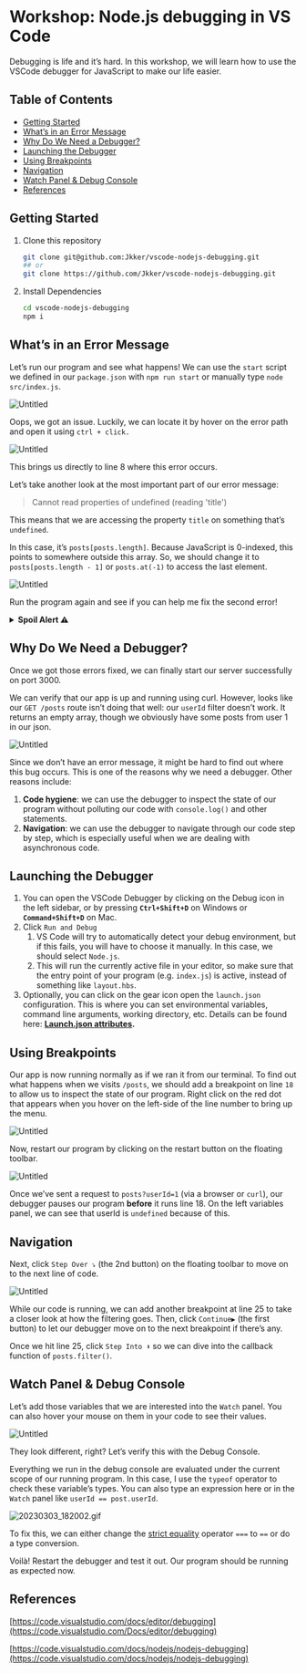 # Workshop: Node.js debugging in VS Code

Debugging is life and it’s hard. In this workshop, we will learn how to use the VSCode debugger for JavaScript to make our life easier.

## Table of Contents

- [Getting Started](#getting-started)
- [What’s in an Error Message](#whats-in-an-error-message)
- [Why Do We Need a Debugger?](#why-do-we-need-a-debugger)
- [Launching the Debugger](#launching-the-debugger)
- [Using Breakpoints](#using-breakpoints)
- [Navigation](#navigation)
- [Watch Panel \& Debug Console](#watch-panel--debug-console)
- [References](#references)


## Getting Started

1. Clone this repository

    ```bash
    git clone git@github.com:Jkker/vscode-nodejs-debugging.git
    ## or
    git clone https://github.com/Jkker/vscode-nodejs-debugging.git
    ```

2. Install Dependencies

    ```bash
    cd vscode-nodejs-debugging
    npm i
    ```


## What’s in an Error Message

Let’s run our program and see what happens! We can use the `start` script we defined in our `package.json` with `npm run start` or manually type `node src/index.js`.

![Untitled](images/Untitled.png)

Oops, we got an issue. Luckily, we can locate it by hover on the error path and open it using `ctrl + click.`

![Untitled](images/Untitled%201.png)

This brings us directly to line 8 where this error occurs.

Let’s take another look at the most important part of our error message:

> Cannot read properties of undefined (reading 'title')
>

This means that we are accessing the property `title` on something that’s `undefined`.

In this case, it’s `posts[posts.length]`. Because JavaScript is 0-indexed, this points to somewhere outside this array. So, we should change it to  `posts[posts.length - 1]` or `posts.at(-1)` to access the last element.

![Untitled](images/Untitled%202.png)

Run the program again and see if you can help me fix the second error!

<details><summary><b>Spoil Alert ⚠️</b></summary>
<p>

`process.env.PORT` is `undefined`, so `parseInt(undefined)` outputs `NaN` and causes `app.listen()` to throw this error.

To fix this, we can move `?? 3000` inside `parseInt`.  `??` here is the [Nullish coalescing operator](https://developer.mozilla.org/en-US/docs/Web/JavaScript/Reference/Operators/Nullish_coalescing). It returns its right-hand side when its left-hand side is `null` or `undefined`.

![Untitled](images/Untitled%203.png)
</p>
</details>

## Why Do We Need a Debugger?

Once we got those errors fixed, we can finally start our server successfully on port 3000.

We can verify that our app is up and running using curl. However, looks like our `GET /posts` route isn’t doing that well: our `userId` filter doesn’t work. It returns an empty array, though we obviously have some posts from user 1 in our json.

![Untitled](images/Untitled%204.png)

Since we don’t have an error message, it might be hard to find out where this bug occurs. This is one of the reasons why we need a debugger. Other reasons include:
1. **Code hygiene**: we can use the debugger to inspect the state of our program without polluting our code with `console.log()` and other statements.
2. **Navigation**: we can use the debugger to navigate through our code step by step, which is especially useful when we are dealing with asynchronous code.

## Launching the Debugger

1. You can open the VSCode Debugger by clicking on the Debug icon in the left sidebar, or by pressing **`Ctrl+Shift+D`** on Windows or **`Command+Shift+D`** on Mac.
2. Click `Run and Debug`
    1. VS Code will try to automatically detect your debug environment, but if this fails, you will have to choose it manually. In this case, we should select `Node.js`.
    2. This will run the currently active file in your editor, so make sure that the entry point of your program (e.g. `index.js`) is active, instead of something like `layout.hbs`.
3. Optionally, you can click on the gear icon open the `launch.json` configuration. This is where you can set environmental variables, command line arguments, working directory, etc. Details can be found here: **[Launch.json attributes](https://code.visualstudio.com/Docs/editor/debugging#_launchjson-attributes).**

## Using Breakpoints

Our app is now running normally as if we ran it from our terminal. To find out what happens when we visits `/posts`, we should add a breakpoint on line `18` to allow us to inspect the state of our program. Right click on the red dot that appears when you hover on the left-side of the line number to bring up the menu.

![Untitled](images/Untitled.gif)

Now, restart our program by clicking on the restart button on the floating toolbar.

![Untitled](images/Untitled%205.png)

Once we’ve sent a request to `posts?userId=1` (via a browser or `curl`), our debugger pauses our program **before** it runs line 18. On the left variables panel, we can see that userId is `undefined` because of this.

## Navigation

Next, click `Step Over ⤵️` (the 2nd button) on the floating toolbar to move on to the next line of code.

![Untitled](images/Untitled%201.gif)

While our code is running, we can add another breakpoint at line 25 to take a closer look at how the filtering goes. Then, click `Continue▶️` (the first button) to let our debugger move on to the next breakpoint if there’s any.

Once we hit line 25, click `Step Into ⬇️` so we can dive into the callback function of `posts.filter()`.

## Watch Panel & Debug Console

Let’s add those variables that we are interested into the `Watch` panel. You can also hover your mouse on them in your code to see their values.

![Untitled](images/Untitled%202.gif)

They look different, right? Let’s verify this with the Debug Console.

Everything we run in the debug console are evaluated under the current scope of our running program. In this case, I use the `typeof` operator to check these variable’s types. You can also type an expression here or in the `Watch` panel like `userId == post.userId`.

![20230303_182002.gif](images/20230303_182002.gif)

To fix this, we can either change the [strict equality](https://developer.mozilla.org/en-US/docs/Web/JavaScript/Reference/Operators/Strict_equality) operator `===` to `==` or do a type conversion.

Voilà! Restart the debugger and test it out. Our program should be running as expected now.

## References

[https://code.visualstudio.com/docs/editor/debugging](https://code.visualstudio.com/Docs/editor/debugging)

[https://code.visualstudio.com/docs/nodejs/nodejs-debugging](https://code.visualstudio.com/docs/nodejs/nodejs-debugging)